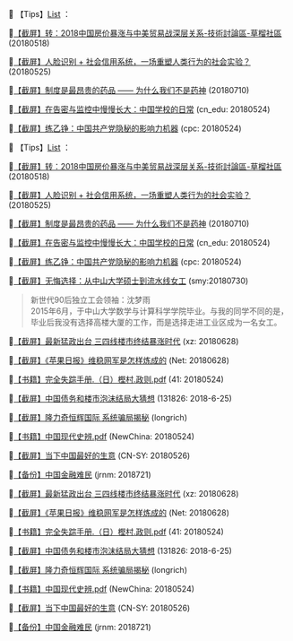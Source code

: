 📕 【Tips】[List](readme.md) ：

🔗[【截屏】转：2018中国房价暴涨与中美贸易战深层关系-技術討論區-草榴社區](http://go.choong.net/s/20180518) (20180518)

🔗[【截屏】人脸识别 + 社会信用系统，一场重塑人类行为的社会实验？](http://go.choong.net/s/20180525) (20180525)

🔗[【截屏】制度是最昂贵的药品 —— 为什么我们不是药神](http://go.choong.net/s/20180710) (20180710)

🔗[【截屏】在告密与监控中慢慢长大：中国学校的日常](http://go.choong.net/s/cn_edu/) (cn_edu: 20180524)

🔗[【截屏】练乙铮：中国共产党隐秘的影响力机器](http://go.choong.net/s/cpc)  (cpc: 20180524)

📕 【Tips】[List](readme.md) ：

🔗[【截屏】转：2018中国房价暴涨与中美贸易战深层关系-技術討論區-草榴社區](http://go.choong.net/s/20180518) (20180518)

🔗[【截屏】人脸识别 + 社会信用系统，一场重塑人类行为的社会实验？](http://go.choong.net/s/20180525) (20180525)

🔗[【截屏】制度是最昂贵的药品 —— 为什么我们不是药神](http://go.choong.net/s/20180710) (20180710)

🔗[【截屏】在告密与监控中慢慢长大：中国学校的日常](http://go.choong.net/s/cn_edu/) (cn_edu: 20180524)

🔗[【截屏】练乙铮：中国共产党隐秘的影响力机器](http://go.choong.net/s/cpc)  (cpc: 20180524)

🔗[【截屏】无悔选择：从中山大学硕士到流水线女工](http://go.choong.net/s/smy) (smy:20180730)

> 新世代90后独立工会领袖：沈梦雨  
> 2015年6月，于中山大学数学与计算科学学院毕业。与我的同学不同的是，毕业后我没有选择高楼大厦的工作，而是选择走进工业区成为一名女工。

🔗[【截屏】最新猛政出台 三四线楼市终结暴涨时代](http://go.choong.net/s/xz/)  (xz: 20180628)

🔗[【截屏】《苹果日报》维稳网军是怎样炼成的](http://go.choong.net/s/20180628/) (Net: 20180628)

🔗[【书籍】完全失踪手册.（日）樫村.政则.pdf](http://go.choong.net/s/41)  (41: 20180524)

🔗[【截屏】中国债务和楼市泡沫结局大猜想](http://go.choong.net/s/2018-6-25)  (131826: 2018-6-25)

🔗[【截屏】隆力奇恒辉国际 系统骗局揭秘](http://go.choong.net/s/longrich) (longrich)

🔗[【书籍】中国现代史辨.pdf](http://go.choong.net/s/NewChina)  (NewChina: 20180524)

🔗[【截屏】当下中国最好的生意](http://go.choong.net/s/CN-SY)  (CN-SY: 20180526)

🔗[【备份】中国金融难民](http://go.choong.net/s/jrnm/)  (jrnm: 2018721)




🔗[【截屏】最新猛政出台 三四线楼市终结暴涨时代](http://go.choong.net/s/xz/)  (xz: 20180628)

🔗[【截屏】《苹果日报》维稳网军是怎样炼成的](http://go.choong.net/s/20180628/) (Net: 20180628)

🔗[【书籍】完全失踪手册.（日）樫村.政则.pdf](http://go.choong.net/s/41)  (41: 20180524)

🔗[【截屏】中国债务和楼市泡沫结局大猜想](http://go.choong.net/s/2018-6-25)  (131826: 2018-6-25)

🔗[【截屏】隆力奇恒辉国际 系统骗局揭秘](http://go.choong.net/s/longrich) (longrich)

🔗[【书籍】中国现代史辨.pdf](http://go.choong.net/s/NewChina)  (NewChina: 20180524)

🔗[【截屏】当下中国最好的生意](http://go.choong.net/s/CN-SY)  (CN-SY: 20180526)

🔗[【备份】中国金融难民](http://go.choong.net/s/jrnm/)  (jrnm: 2018721)


